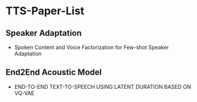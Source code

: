 # TTS-Paper-List
## Speaker Adaptation
* Spoken Content and Voice Factorization for Few-shot Speaker Adaptation
## End2End Acoustic Model
* END-TO-END TEXT-TO-SPEECH USING LATENT DURATION BASED ON VQ-VAE
